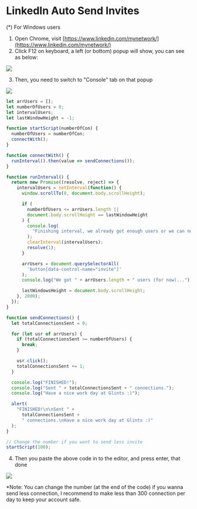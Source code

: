 # LinkedIn Auto Send Invites

(*) For Windows users

1. Open Chrome, visit [https://www.linkedin.com/mynetwork/](https://www.linkedin.com/mynetwork/)
2. Click F12 on keyboard, a left (or bottom) popup will show, you can see as below:

![](https://i.imgur.com/16Mn3dS.jpg)

3. Then, you need to switch to "Console" tab on that popup

![](https://i.imgur.com/FgVXSDi.jpg)

```javascript
let arrUsers = [];
let numberOfUsers = 0;
let intervalUsers;
let lastWindowHeight = -1;

function startScript(numberOfCon) {
  numberOfUsers = numberOfCon;
  connectWith();
}

function connectWith() {
  runInterval().then(value => sendConnections());
}

function runInterval() {
  return new Promise((resolve, reject) => {
    intervalUsers = setInterval(function() {
      window.scrollTo(0, document.body.scrollHeight);

      if (
        numberOfUsers <= arrUsers.length ||
        document.body.scrollHeight == lastWindowHeight
      ) {
        console.log(
          "Finishing interval, we already got enough users or we can not find anymore..."
        );
        clearInterval(intervalUsers);
        resolve(1);
      }

      arrUsers = document.querySelectorAll(
        'button[data-control-name="invite"]'
      );
      console.log("We got " + arrUsers.length + " users (for now)...");

      lastWindowsHeight = document.body.scrollHeight;
    }, 2000);
  });
}

function sendConnections() {
  let totalConnectionsSent = 0;

  for (let usr of arrUsers) {
    if (totalConnectionsSent >= numberOfUsers) {
      break;
    }

    usr.click();
    totalConnectionsSent += 1;
  }

  console.log("FINISHED!");
  console.log("Sent " + totalConnectionsSent + " connections.");
  console.log("Have a nice work day at Glints :)");

  alert(
    "FINISHED!\n\nSent " +
      totalConnectionsSent +
      " connections.\nHave a nice work day at Glints :)"
  );
}

// Change the number if you want to send less invite
startScript(100);
```

4. Then you paste the above code in to the editor, and press enter, that done

![](https://i.imgur.com/xZ9yB5O.jpg)

*Note: You can change the number (at the end of the code) if you wanna send less connection, I recommend to make less than 300 connection per day to keep your account safe.